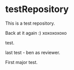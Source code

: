 # testRepository
This is a test repository.

Back at it again :) xoxoxoxoxo

test.

last test - ben as reviewer.

First major test.
